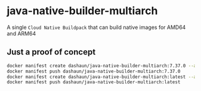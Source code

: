 # java-native-builder-multiarch
A single `Cloud Native Buildpack` that can build native images for AMD64 and ARM64

## Just a proof of concept

```bash
docker manifest create dashaun/java-native-builder-multiarch:7.37.0 --amend dashaun/java-native-builder-arm64:7.37.0 --amend paketobuildpacks/builder:tiny
docker manifest push dashaun/java-native-builder-multiarch:7.37.0
docker manifest create dashaun/java-native-builder-multiarch:latest --amend dashaun/java-native-builder-arm64:7.37.0 --amend paketobuildpacks/builder:tiny
docker manifest push dashaun/java-native-builder-multiarch:latest
```

